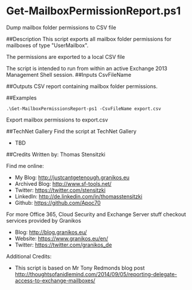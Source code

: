 # Get-MailboxPermissionReport.ps1
Dump mailbox folder permissions to CSV file

##Description
This script exports all mailbox folder permissions for mailboxes of type "UserMailbox".
    
The permissions are exported to a local CSV file

The script is intended to run from within an active Exchange 2013 Management Shell session.
##Inputs
CsvFileName

##Outputs
CSV report containing mailbox folder permissions.

##Examples
```
.\Get-MailboxPermissionsReport-ps1 -CsvFileName export.csv
```
Export mailbox permissions to export.csv


##TechNet Gallery
Find the script at TechNet Gallery
* TBD

##Credits
Written by: Thomas Stensitzki

Find me online:

* My Blog: http://justcantgetenough.granikos.eu
* Archived Blog: http://www.sf-tools.net/
* Twitter:	https://twitter.com/stensitzki
* LinkedIn:	http://de.linkedin.com/in/thomasstensitzki
* Github:	https://github.com/Apoc70

For more Office 365, Cloud Security and Exchange Server stuff checkout services provided by Granikos

* Blog:     http://blog.granikos.eu/
* Website:	https://www.granikos.eu/en/
* Twitter:	https://twitter.com/granikos_de

Additional Credits:
* This script is based on Mr Tony Redmonds blog post http://thoughtsofanidlemind.com/2014/09/05/reporting-delegate-access-to-exchange-mailboxes/ 
